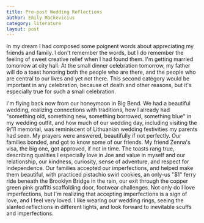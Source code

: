 ```yaml
---
title: Pre-post Wedding Reflections
author: Emily Mackevicius
category: literature
layout: post
---
```


In my dream I had composed some poignent words about appreciating my friends and family. I don't remember the words, but I do remember the feeling of sweet creative relief when I had found them. I'm getting married tomorrow at city hall. At the small dinner celebration tomorrow, my father will do a toast honoring both the people who are there, and the people who are central to our lives and yet not there. This second category would be important in any celebration, because of death and other reasons, but it's especially true for such a small celebration. 

I'm flying back now from our honeymoon in Big Bend. We had a beautiful wedding, realizing connections with traditions, how I already had "something old, something new, something borrowed, something blue" in my wedding outfit, and how much of our wedding day, including visiting the 9/11 memorial, was reminiscent of Lithuanian wedding festivities my parents had seen. My prayers were answered, beautifully if not perfectly. Our families bonded, and got to know some of our friends. My friend Zenna's visa, the big one, got approved, if not in time. The toasts rang true, describing qualities I especially love in Joe and value in myself and our relationship, our kindness, curiosity, sense of adventure, and respect for independence. Our families accepted our imperfections, and helped make them beautiful, with practiced pistachio swirl cookies, an only-us "$1" ferry ride beneath the Brooklyn Bridge in the rain, our exit through the copper green pink graffiti scaffolding door, footwear challenges. Not only do I love imperfections, but I'm realizing that accepting imperfections is a sign of love, and I feel very loved. I like wearing our wedding rings, seeing the slanted reflections in different lights, and look forward to inevitable scuffs and imperfections. 
